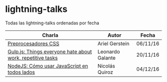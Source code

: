 # lightning-talks
Todas las lightning-talks ordenadas por fecha


| Charla                                                                  | Autor         | Fecha |
| -------------                                                           | ------------- | ----- |
| <a href="https://goo.gl/3NaQMx" target="_blank">Preprocesadores CSS</a> | Ariel Gerstein | 06/11/16 |
| <a href="https://goo.gl/38mJub" target="_blank">Gulp.js: Things everyone hate about work, repetitive tasks </a> | Leonardo Galante       | 20/11/16 |
| <a href="https://goo.gl/oKugww" target="_blank">NodeJS: Cómo usar JavaScript en todos lados</a> | Nicolás Quiroz | 04/12/16 |
